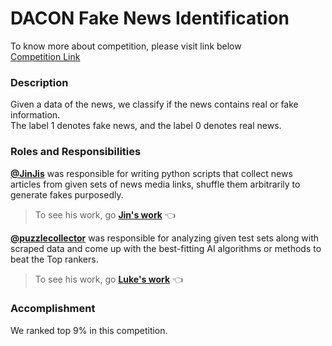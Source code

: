 # DACON Fake News Identification
  
To know more about competition, please visit link below  
[Competition Link](https://dacon.io/competitions/official/235658/overview/)  
  
### Description   
Given a data of the news, we classify if the news contains real or fake information.   
The label 1 denotes fake news, and the label 0 denotes real news.  
  
### Roles and Responsibilities
**[@JinJis]()** was responsible for writing python scripts that collect news articles from given sets of news media links, shuffle them arbitrarily to generate fakes purposedly.  
> To see his work, go  **[Jin's work](https://github.com/JinJis/DACON-fake-news-identification/tree/main/web_scrapper)** 👈
  
**[@puzzlecollector](https://github.com/puzzlecollector)** was responsible for analyzing given test sets along with scraped data and come up with the best-fitting AI algorithms or methods to beat the Top rankers.  
> To see his work, go **[Luke's work](https://github.com/JinJis/DACON-fake-news-identification/tree/main/ai_methods)** 👈


### Accomplishment
We ranked top 9% in this competition.
